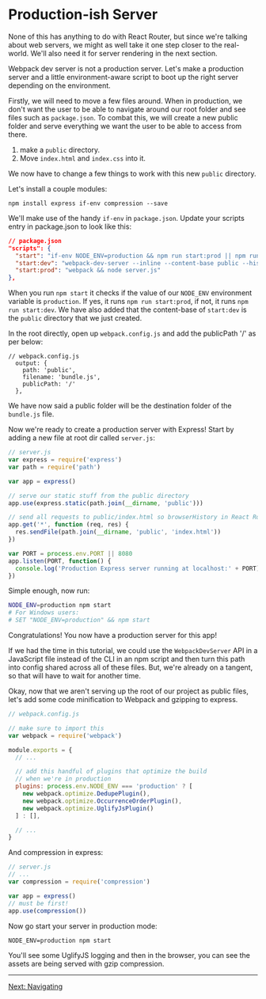 # Production-ish Server

None of this has anything to do with React Router, but since we're
talking about web servers, we might as well take it one step closer to
the real-world. We'll also need it for server rendering in the next
section.

Webpack dev server is not a production server. Let's make a production
server and a little environment-aware script to boot up the right server
depending on the environment.

Firstly, we will need to move a few files around. When in production, we don't want the user to be able to navigate around our root folder and see files such as `package.json`. To combat this, we will create a new public folder and serve everything we want the user to be able to access from there.

1. make a `public` directory.
2. Move `index.html` and `index.css` into it.

We now have to change a few things to work with this new `public` directory.

Let's install a couple modules:

```
npm install express if-env compression --save
```

We'll make use of the handy `if-env` in `package.json`.  Update your
scripts entry in package.json to look like this:

```json
// package.json
"scripts": {
  "start": "if-env NODE_ENV=production && npm run start:prod || npm run start:dev",
  "start:dev": "webpack-dev-server --inline --content-base public --history-api-fallback",
  "start:prod": "webpack && node server.js"
},
```
When you run `npm start` it checks if the value of our `NODE_ENV` environment variable is
`production`. If yes, it runs `npm run start:prod`, if not, it runs
`npm run start:dev`. We have also added that the content-base of `start:dev` is the `public` directory that we just created.

In the root directly, open up `webpack.config.js` and add the publicPath '/' as per below:
```
// webpack.config.js
  output: {
    path: 'public',
    filename: 'bundle.js',
    publicPath: '/'
  },
```
We have now said a public folder will be the destination folder
of the `bundle.js` file.

Now we're ready to create a production server with Express! Start by adding a new file at root dir called `server.js`:

```js
// server.js
var express = require('express')
var path = require('path')

var app = express()

// serve our static stuff from the public directory
app.use(express.static(path.join(__dirname, 'public')))

// send all requests to public/index.html so browserHistory in React Router works
app.get('*', function (req, res) {
  res.sendFile(path.join(__dirname, 'public', 'index.html'))
})

var PORT = process.env.PORT || 8080
app.listen(PORT, function() {
  console.log('Production Express server running at localhost:' + PORT)
})
```

Simple enough, now run:

```sh
NODE_ENV=production npm start
# For Windows users:
# SET "NODE_ENV=production" && npm start
```

Congratulations! You now have a production server for this app!

If we had the time in this tutorial, we could use the `WebpackDevServer`
API in a JavaScript file instead of the CLI in an npm script and then
turn this path into config shared across all of these files. But, we're
already on a tangent, so that will have to wait for another time.

Okay, now that we aren't serving up the root of our project as public
files, let's add some code minification to Webpack and gzipping to
express.

```js
// webpack.config.js

// make sure to import this
var webpack = require('webpack')

module.exports = {
  // ...

  // add this handful of plugins that optimize the build
  // when we're in production
  plugins: process.env.NODE_ENV === 'production' ? [
    new webpack.optimize.DedupePlugin(),
    new webpack.optimize.OccurrenceOrderPlugin(),
    new webpack.optimize.UglifyJsPlugin()
  ] : [],

  // ...
}
```

And compression in express:

```js
// server.js
// ...
var compression = require('compression')

var app = express()
// must be first!
app.use(compression())
```

Now go start your server in production mode:

```
NODE_ENV=production npm start
```

You'll see some UglifyJS logging and then in the browser, you can see
the assets are being served with gzip compression.

---

[Next: Navigating](../12-navigating/)
